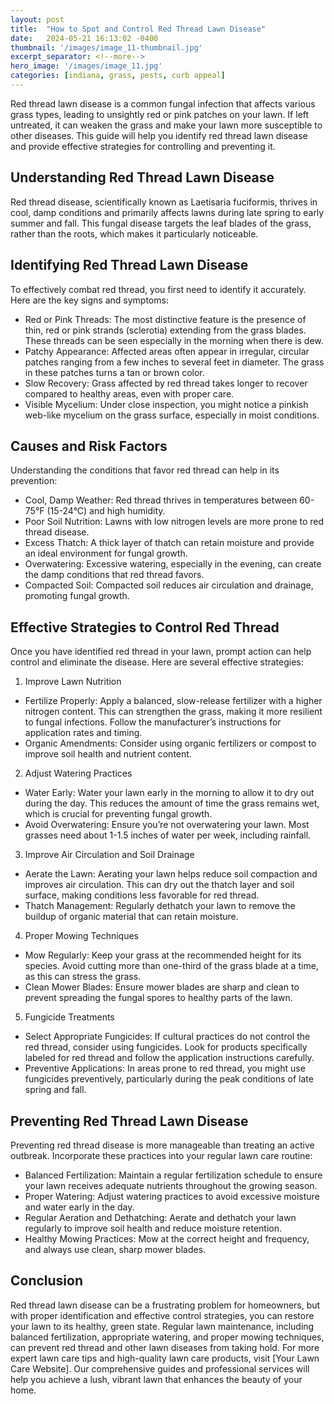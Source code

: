 ```yaml
---
layout: post
title:  "How to Spot and Control Red Thread Lawn Disease"
date:   2024-05-21 16:13:02 -0400
thumbnail: '/images/image_11-thumbnail.jpg'
excerpt_separator: <!--more-->
hero_image: '/images/image_11.jpg'
categories: [indiana, grass, pests, curb appeal]
---
```

Red thread lawn disease is a common fungal infection that affects various grass types, leading to unsightly red or pink patches on your lawn. <!--more-->If left untreated, it can weaken the grass and make your lawn more susceptible to other diseases. This guide will help you identify red thread lawn disease and provide effective strategies for controlling and preventing it.

## Understanding Red Thread Lawn Disease
Red thread disease, scientifically known as Laetisaria fuciformis, thrives in cool, damp conditions and primarily affects lawns during late spring to early summer and fall. This fungal disease targets the leaf blades of the grass, rather than the roots, which makes it particularly noticeable.

## Identifying Red Thread Lawn Disease
To effectively combat red thread, you first need to identify it accurately. Here are the key signs and symptoms:
* Red or Pink Threads: The most distinctive feature is the presence of thin, red or pink strands (sclerotia) extending from the grass blades. These threads can be seen especially in the morning when there is dew.
* Patchy Appearance: Affected areas often appear in irregular, circular patches ranging from a few inches to several feet in diameter. The grass in these patches turns a tan or brown color.
* Slow Recovery: Grass affected by red thread takes longer to recover compared to healthy areas, even with proper care.
* Visible Mycelium: Under close inspection, you might notice a pinkish web-like mycelium on the grass surface, especially in moist conditions.

## Causes and Risk Factors
Understanding the conditions that favor red thread can help in its prevention:
* Cool, Damp Weather: Red thread thrives in temperatures between 60-75°F (15-24°C) and high humidity.
* Poor Soil Nutrition: Lawns with low nitrogen levels are more prone to red thread disease.
* Excess Thatch: A thick layer of thatch can retain moisture and provide an ideal environment for fungal growth.
* Overwatering: Excessive watering, especially in the evening, can create the damp conditions that red thread favors.
* Compacted Soil: Compacted soil reduces air circulation and drainage, promoting fungal growth.

## Effective Strategies to Control Red Thread
Once you have identified red thread in your lawn, prompt action can help control and eliminate the disease. Here are several effective strategies:
1. Improve Lawn Nutrition
* Fertilize Properly: Apply a balanced, slow-release fertilizer with a higher nitrogen content. This can strengthen the grass, making it more resilient to fungal infections. Follow the manufacturer’s instructions for application rates and timing.
* Organic Amendments: Consider using organic fertilizers or compost to improve soil health and nutrient content.
2. Adjust Watering Practices
* Water Early: Water your lawn early in the morning to allow it to dry out during the day. This reduces the amount of time the grass remains wet, which is crucial for preventing fungal growth.
* Avoid Overwatering: Ensure you’re not overwatering your lawn. Most grasses need about 1-1.5 inches of water per week, including rainfall.
3. Improve Air Circulation and Soil Drainage
* Aerate the Lawn: Aerating your lawn helps reduce soil compaction and improves air circulation. This can dry out the thatch layer and soil surface, making conditions less favorable for red thread.
* Thatch Management: Regularly dethatch your lawn to remove the buildup of organic material that can retain moisture.
4. Proper Mowing Techniques
* Mow Regularly: Keep your grass at the recommended height for its species. Avoid cutting more than one-third of the grass blade at a time, as this can stress the grass.
* Clean Mower Blades: Ensure mower blades are sharp and clean to prevent spreading the fungal spores to healthy parts of the lawn.
5. Fungicide Treatments
* Select Appropriate Fungicides: If cultural practices do not control the red thread, consider using fungicides. Look for products specifically labeled for red thread and follow the application instructions carefully.
* Preventive Applications: In areas prone to red thread, you might use fungicides preventively, particularly during the peak conditions of late spring and fall.

## Preventing Red Thread Lawn Disease
Preventing red thread disease is more manageable than treating an active outbreak. Incorporate these practices into your regular lawn care routine:
* Balanced Fertilization: Maintain a regular fertilization schedule to ensure your lawn receives adequate nutrients throughout the growing season.
* Proper Watering: Adjust watering practices to avoid excessive moisture and water early in the day.
* Regular Aeration and Dethatching: Aerate and dethatch your lawn regularly to improve soil health and reduce moisture retention.
* Healthy Mowing Practices: Mow at the correct height and frequency, and always use clean, sharp mower blades.

## Conclusion
Red thread lawn disease can be a frustrating problem for homeowners, but with proper identification and effective control strategies, you can restore your lawn to its healthy, green state. Regular lawn maintenance, including balanced fertilization, appropriate watering, and proper mowing techniques, can prevent red thread and other lawn diseases from taking hold.
For more expert lawn care tips and high-quality lawn care products, visit [Your Lawn Care Website]. Our comprehensive guides and professional services will help you achieve a lush, vibrant lawn that enhances the beauty of your home.
